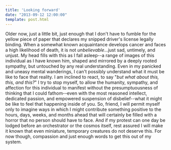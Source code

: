 ```yaml
---
title: 'Looking forward'
date: "2013-09-12 12:00:00"
template: post.html
---
```


Older now, just a little bit, just enough that I don't have to fumble for the yellow piece of paper that declares my snipped driver's license legally binding. When a somewhat known acquaintance develops cancer and faces a high likelihood of death, it is not *unbelievable*...just sad, untimely, and unjust. My head fills with this as I fall asleep--a range of images of this individual as I have known him, shaped and mirrored by a deeply rooted sympathy, but untouched by any real understanding. Even in my panicked and uneasy mental wanderings, I can't possibly understand what it must be like to face that reality. I am inclined to react, to say "*but what about this, this, and this?*" I try to stop myself, to allow the humanity, sympathy, and affection for this individual to manifest without the presumptuousness of thinking that I could fathom--even with the most reasoned intellect, dedicated passion, and empowered suspension of disbelief--what it might be like to feel that happening inside of you. So, friend, I will permit myself only to imagine ways in which I might contribute something positive to the hours, days, weeks, and months ahead that will certainly be filled with a horror that no person should have to face. And if my protest can one day be lodged before an orchestrator or the cosmos itself, rest assured I will make it known that even miniature, temporary creatures do not deserve this. For now though, compassion and just enough words to get this out of my system. 